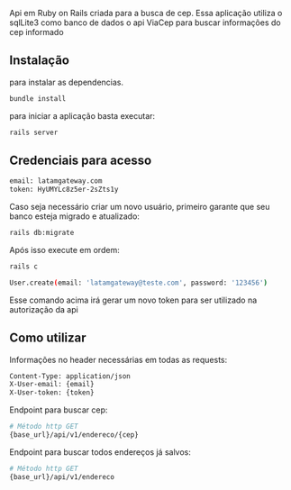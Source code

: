 Api em Ruby on Rails criada para a busca de cep.
Essa aplicação utiliza o sqlLite3 como banco de dados o api ViaCep para buscar informações do cep informado 

## Instalação

para instalar as dependencias.

```bash
bundle install
```

para iniciar a aplicação basta executar:
```bash
rails server
```

## Credenciais para acesso
```bash
email: latamgateway.com
token: HyUMYLc8z5er-2sZts1y 
```

Caso seja necessário criar um novo usuário, primeiro garante que seu banco esteja migrado e atualizado:
```bash
rails db:migrate
```

Após isso execute em ordem:
```bash
rails c

User.create(email: 'latamgateway@teste.com', password: '123456')
```
Esse comando acima irá gerar um novo token para ser utilizado na autorização da api

## Como utilizar

Informações no header necessárias em todas as requests:
```bash
Content-Type: application/json
X-User-email: {email}
X-User-token: {token}
```

Endpoint para buscar cep: 
```bash
# Método http GET
{base_url}/api/v1/endereco/{cep}
```
Endpoint para buscar todos endereços já salvos:
```bash
# Método http GET
{base_url}/api/v1/endereco
```
